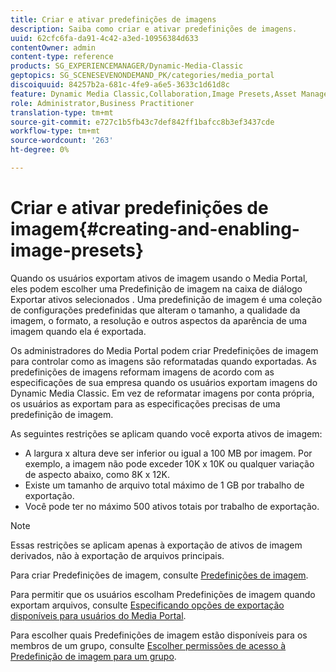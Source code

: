 ```yaml
---
title: Criar e ativar predefinições de imagens
description: Saiba como criar e ativar predefinições de imagens.
uuid: 62cfc6fa-da91-4c42-a3ed-10956384d633
contentOwner: admin
content-type: reference
products: SG_EXPERIENCEMANAGER/Dynamic-Media-Classic
geptopics: SG_SCENESEVENONDEMAND_PK/categories/media_portal
discoiquuid: 84257b2a-681c-4fe9-a6e5-3633c1d61d8c
feature: Dynamic Media Classic,Collaboration,Image Presets,Asset Management
role: Administrator,Business Practitioner
translation-type: tm+mt
source-git-commit: e727c1b5fb43c7def842ff1bafcc8b3ef3437cde
workflow-type: tm+mt
source-wordcount: '263'
ht-degree: 0%

---
```



# Criar e ativar predefinições de imagem{#creating-and-enabling-image-presets}

Quando os usuários exportam ativos de imagem usando o Media Portal, eles podem escolher uma Predefinição de imagem na caixa de diálogo Exportar ativos selecionados . Uma predefinição de imagem é uma coleção de configurações predefinidas que alteram o tamanho, a qualidade da imagem, o formato, a resolução e outros aspectos da aparência de uma imagem quando ela é exportada.

Os administradores do Media Portal podem criar Predefinições de imagem para controlar como as imagens são reformatadas quando exportadas. As predefinições de imagens reformam imagens de acordo com as especificações de sua empresa quando os usuários exportam imagens do Dynamic Media Classic. Em vez de reformatar imagens por conta própria, os usuários as exportam para as especificações precisas de uma predefinição de imagem.

As seguintes restrições se aplicam quando você exporta ativos de imagem:

* A largura x altura deve ser inferior ou igual a 100 MB por imagem. Por exemplo, a imagem não pode exceder 10K x 10K ou qualquer variação de aspecto abaixo, como 8K x 12K.
* Existe um tamanho de arquivo total máximo de 1 GB por trabalho de exportação.
* Você pode ter no máximo 500 ativos totais por trabalho de exportação.

>[!NOTE]
>
>Essas restrições se aplicam apenas à exportação de ativos de imagem derivados, não à exportação de arquivos principais.

Para criar Predefinições de imagem, consulte [Predefinições de imagem](application-setup.md#image_presets).

Para permitir que os usuários escolham Predefinições de imagem quando exportam arquivos, consulte [Especificando opções de exportação disponíveis para usuários do Media Portal](specifying-export-options-available-media.md#specifying_export_options_available_to_media_portal_users).

Para escolher quais Predefinições de imagem estão disponíveis para os membros de um grupo, consulte [Escolher permissões de acesso à Predefinição de imagem para um grupo](creating-media-portal-groups.md#choosing_image_preset_access_permissions_for_a_group).
